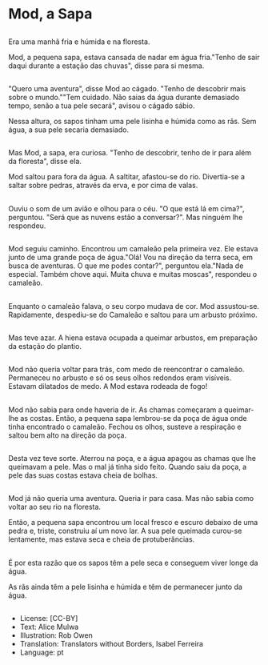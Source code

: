 # Mod, a Sapa

##
Era uma manhã fria e húmida e na floresta.

Mod, a pequena sapa, estava cansada de nadar em água fria."Tenho de sair daqui durante a estação das chuvas", disse para si mesma.

##
"Quero uma aventura", disse Mod ao cágado. "Tenho de descobrir mais sobre o mundo.""Tem cuidado. Não saias da água durante demasiado tempo, senão a tua pele secará", avisou o cágado sábio.

Nessa altura, os sapos tinham uma pele lisinha e húmida como as rãs. Sem água, a sua pele secaria demasiado.

##
Mas Mod, a sapa, era curiosa. "Tenho de descobrir, tenho de ir para além da floresta", disse ela.

Mod saltou para fora da água. A saltitar, afastou-se do rio. Divertia-se a saltar sobre pedras, através da erva, e por cima de valas.

##
Ouviu o som de um avião e olhou para o céu. "O que está lá em cima?", perguntou. "Será que as nuvens estão a conversar?". Mas ninguém lhe respondeu.

##
Mod seguiu caminho. Encontrou um camaleão pela primeira vez. Ele estava junto de uma grande poça de água."Olá! Vou na direção da terra seca, em busca de aventuras. O que me podes contar?", perguntou ela."Nada de especial. Também chove aqui. Muita chuva e muitas moscas", respondeu o camaleão.

##
Enquanto o camaleão falava, o seu corpo mudava de cor. Mod assustou-se. Rapidamente, despediu-se do Camaleão e saltou para um arbusto próximo.

##
Mas teve azar. A hiena estava ocupada a queimar arbustos, em preparação da estação do plantio.

##
Mod não queria voltar para trás, com medo de reencontrar o camaleão. Permaneceu no arbusto e só os seus olhos redondos eram visíveis. Estavam dilatados de medo. A Mod estava rodeada de fogo!

##
Mod não sabia para onde haveria de ir. As chamas começaram a queimar-lhe as costas. Então, a pequena sapa lembrou-se da poça de água onde tinha encontrado o camaleão. Fechou os olhos, susteve a respiração e saltou bem alto na direção da poça.

##
Desta vez teve sorte. Aterrou na poça, e a água apagou as chamas que lhe queimavam a pele. Mas o mal já tinha sido feito. Quando saiu da poça, a pele das suas costas estava cheia de bolhas.

##
Mod já não queria uma aventura. Queria ir para casa. Mas não sabia como voltar ao seu rio na floresta.

Então, a pequena sapa encontrou um local fresco e escuro debaixo de uma pedra e, triste, construiu aí um novo lar. A sua pele queimada curou-se lentamente, mas estava seca e cheia de protuberâncias.

##
É por esta razão que os sapos têm a pele seca e conseguem viver longe da água.

As rãs ainda têm a pele lisinha e húmida e têm de permanecer junto da água.

##
* License: [CC-BY]
* Text: Alice Mulwa
* Illustration: Rob Owen
* Translation: Translators without Borders, Isabel Ferreira
* Language: pt

